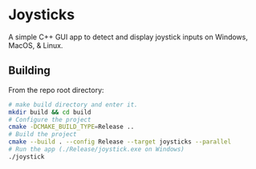 # Joysticks

A simple C++ GUI app to detect and display joystick inputs on Windows, MacOS, & Linux.

## Building

From the repo root directory:

```bash
# make build directory and enter it.
mkdir build && cd build
# Configure the project
cmake -DCMAKE_BUILD_TYPE=Release ..
# Build the project
cmake --build . --config Release --target joysticks --parallel
# Run the app (./Release/joystick.exe on Windows)
./joystick
```
